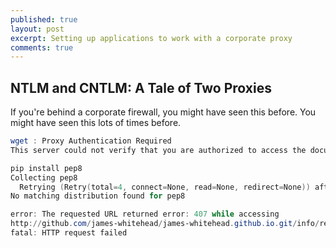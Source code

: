 ```yaml
---
published: true
layout: post
excerpt: Setting up applications to work with a corporate proxy
comments: true
---
```

## NTLM and CNTLM: A Tale of Two Proxies

If you're behind a corporate firewall, you might have seen this before. You might have seen this lots of times before.

```powershell
wget : Proxy Authentication Required
This server could not verify that you are authorized to access the document requested. Either you supplied the wrong credentials (e.g., bad password), or your browser doesn't understand how to supply the credentials required.
```

```powershell
pip install pep8
Collecting pep8
  Retrying (Retry(total=4, connect=None, read=None, redirect=None)) after connection broken by 'ConnectTimeoutError(<pip._vendor.requests.packages.urllib3.connection.VerifiedHTTPSConnection object at 0x0000023873264B70>, 'Connection to pypi.python.org timed out.)
No matching distribution found for pep8
```

```powershell
error: The requested URL returned error: 407 while accessing
http://github.com/james-whitehead/james-whitehead.github.io.git/info/refs
fatal: HTTP request failed
```

